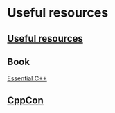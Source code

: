 # Useful resources
## [Useful resources](https://en.cppreference.com/w/cpp/links)



## Book

[Essential C++](https://www.programming-books.io/essential/cpp/)

## [CppCon](https://cppcon.org/)